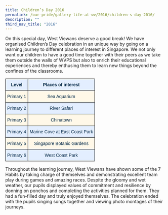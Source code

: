 ```yaml
---
title: Children’s Day 2016
permalink: /our-pride/gallery-life-at-wv/2016/children-s-day-2016/
description: ""
third_nav_title: "2016"
---
```

On this special day, West Viewans deserve a good break! We have organised Children’s Day celebration in an unique way by going on a learning journey to different places of interest in Singapore. We not only want our children to have a good time together with their peers as we take them outside the walls of WVPS but also to enrich their educational experiences and thereby enthusing them to learn new things beyond the confines of the classrooms.

<style type="text/css">
.tg  {border-collapse:collapse;border-spacing:0;}
.tg td{border-color:black;border-style:solid;border-width:1px;font-family:Arial, sans-serif;font-size:14px;
  overflow:hidden;padding:10px 5px;word-break:normal;}
.tg th{border-color:black;border-style:solid;border-width:1px;font-family:Arial, sans-serif;font-size:14px;
  font-weight:normal;overflow:hidden;padding:10px 5px;word-break:normal;}
.tg .tg-tv80{background-color:#FFF8E8;color:#042847;text-align:center;vertical-align:top}
.tg .tg-x28a{background-color:#E3EEFF;color:#042847;font-weight:bold;text-align:center;vertical-align:top}
.tg .tg-wut5{background-color:#E3EEFF;color:#042847;text-align:center;vertical-align:top}
</style>
<table class="tg">
<thead>
  <tr>
    <th class="tg-x28a">Level<br></th>
    <th class="tg-x28a">Places of interest<br></th>
  </tr>
</thead>
<tbody>
  <tr>
    <td class="tg-tv80"><span style="color:#042847;background-color:#FFF8E8">Primary 1</span><br></td>
    <td class="tg-tv80"><span style="color:#042847;background-color:#FFF8E8">Sea Aquarium</span><br></td>
  </tr>
  <tr>
    <td class="tg-wut5"><span style="color:#042847;background-color:#E3EEFF">Primary 2</span><br></td>
    <td class="tg-wut5"><span style="color:#042847;background-color:#E3EEFF">River Safari</span><br></td>
  </tr>
  <tr>
    <td class="tg-tv80"><span style="color:#042847;background-color:#FFF8E8">Primary 3</span><br></td>
    <td class="tg-tv80"><span style="color:#042847;background-color:#FFF8E8">Chinatown</span><br></td>
  </tr>
  <tr>
    <td class="tg-wut5"><span style="color:#042847;background-color:#E3EEFF">Primary 4</span><br></td>
    <td class="tg-wut5"><span style="color:#042847;background-color:#E3EEFF">Marine Cove at East Coast Park</span><br></td>
  </tr>
  <tr>
    <td class="tg-tv80"><span style="color:#042847;background-color:#FFF8E8">Primary 5</span><br></td>
    <td class="tg-tv80"><span style="color:#042847;background-color:#FFF8E8">Singapore Botanic Gardens</span><br></td>
  </tr>
  <tr>
    <td class="tg-wut5"><span style="color:#042847;background-color:#E3EEFF">Primary 6</span><br></td>
    <td class="tg-wut5"><span style="color:#042847;background-color:#E3EEFF">West Coast Park</span></td>
  </tr>
</tbody>
</table>

Throughout the learning journey, West Viewans have shown some of the 7 Habits by taking charge of themselves and demonstrating excellent team play during games and amazing races. Despite the gloomy and wet weather, our pupils displayed values of commitment and resilience by donning on ponchos and completing the activities planned for them. They had a fun-filled day and truly enjoyed themselves. The celebration ended with the pupils singing songs together and viewing photo montages of their journeys.

